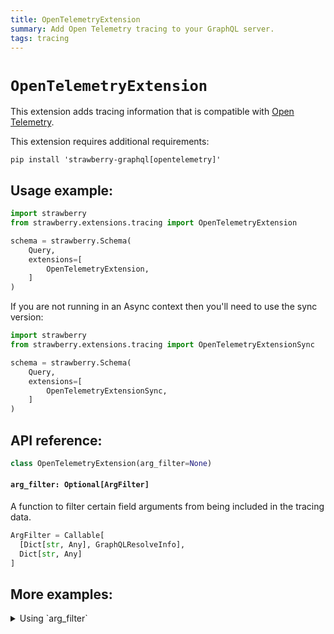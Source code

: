 ```yaml
---
title: OpenTelemetryExtension
summary: Add Open Telemetry tracing to your GraphQL server.
tags: tracing
---
```


# `OpenTelemetryExtension`

This extension adds tracing information that is compatible with [Open Telemetry](https://opentelemetry.io/).

<Note>

This extension requires additional requirements:

```
pip install 'strawberry-graphql[opentelemetry]'
```

</Note>

## Usage example:

```python
import strawberry
from strawberry.extensions.tracing import OpenTelemetryExtension

schema = strawberry.Schema(
    Query,
    extensions=[
        OpenTelemetryExtension,
    ]
)
```

<Note>

If you are not running in an Async context then you'll need to use the sync version:

```python
import strawberry
from strawberry.extensions.tracing import OpenTelemetryExtensionSync

schema = strawberry.Schema(
    Query,
    extensions=[
        OpenTelemetryExtensionSync,
    ]
)
```

</Note>

## API reference:

```python
class OpenTelemetryExtension(arg_filter=None)
```

#### `arg_filter: Optional[ArgFilter]`

A function to filter certain field arguments from being included in the tracing
data.

```python
ArgFilter = Callable[
  [Dict[str, Any], GraphQLResolveInfo],
  Dict[str, Any]
]
```

## More examples:

<details>
  <summary>Using `arg_filter`</summary>

```python
import strawberry
from strawberry.extensions.tracing import OpenTelemetryExtensionSync

def arg_filter(kwargs, info):
    filtered_kwargs = {}
    for name, value in kwargs:
        # Never include any arguments called "password"
        if name == "password":
            continue
        filtered_kwargs[name] = value

    return filtered_kwargs

schema = strawberry.Schema(
    Query,
    extensions=[
        OpenTelemetryExtensionSync(
          arg_filter=arg_filter,
        ),
    ]
)
```

</details>
